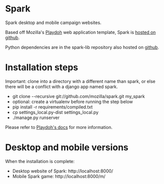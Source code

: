 Spark
=====

Spark desktop and mobile campaign websites.


Based off Mozilla's [Playdoh][github-playdoh] web application template,
Spark is [hosted on github][github-spark]. 

Python dependencies are in the spark-lib repository also hosted on [github][github-sparklib].


Installation steps
==================

Important: clone into a directory with a different name than spark,
or else there will be a conflict with a django app named spark.

* git clone --recursive git://github.com/mozilla/spark.git my_spark
* optional: create a virtualenv before running the step below
* pip install -r requirements/compiled.txt
* cp settings_local.py-dist settings_local.py
* ./manage.py runserver

Please refer to [Playdoh's docs][github-playdoh] for more information.

[github-playdoh]: http://github.com/mozilla/playdoh
[github-spark]: http://github.com/mozilla/spark
[github-sparklib]: http://github.com/mozilla/spark-lib


Desktop and mobile versions
===========================

When the installation is complete:

* Desktop website of Spark: http://localhost:8000/
* Mobile Spark game: http://localhost:8000/m/